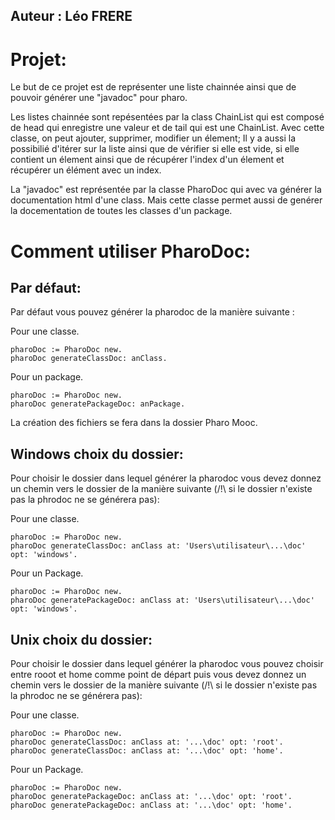 ## Auteur : Léo FRERE

# Projet:

Le but de ce projet est de représenter une liste chainnée ainsi que de pouvoir générer une "javadoc" pour pharo.

Les listes chainnée sont repésentées par la class ChainList qui est composé de head qui enregistre une valeur et de tail qui est une ChainList. Avec cette classe, on peut ajouter, supprimer, modifier un élement; Il y a aussi la possibilié d'itérer sur la liste ainsi que de vérifier si elle est vide, si elle contient un élement ainsi que de récupérer l'index d'un élement et récupérer un élément avec un index.

La "javadoc" est représentée par la classe PharoDoc qui avec va générer la documentation html d'une class. Mais cette classe permet aussi de genérer la docementation de toutes les classes d'un package.

# Comment utiliser PharoDoc:

## Par défaut:
Par défaut vous pouvez générer la pharodoc de la manière suivante :

Pour une classe.
```Pharo
pharoDoc := PharoDoc new.
pharoDoc generateClassDoc: anClass.
```

Pour un package.
```Pharo
pharoDoc := PharoDoc new.
pharoDoc generatePackageDoc: anPackage.
```

La création des fichiers se fera dans la dossier Pharo Mooc.

## Windows choix du dossier:
Pour choisir le dossier dans lequel générer la pharodoc vous devez donnez un chemin vers le dossier de la manière suivante (/!\ si le dossier n'existe pas la phrodoc ne se générera pas):

Pour une classe.
```Pharo
pharoDoc := PharoDoc new.
pharoDoc generateClassDoc: anClass at: 'Users\utilisateur\...\doc' opt: 'windows'.
```

Pour un Package.
```Pharo
pharoDoc := PharoDoc new.
pharoDoc generatePackageDoc: anClass at: 'Users\utilisateur\...\doc' opt: 'windows'.
```

## Unix choix du dossier:
Pour choisir le dossier dans lequel générer la pharodoc vous pouvez choisir entre rooot et home  comme point de départ puis vous devez donnez un chemin vers le dossier de la manière suivante (/!\ si le dossier n'existe pas la phrodoc ne se générera pas):

Pour une classe.
```Pharo
pharoDoc := PharoDoc new.
pharoDoc generateClassDoc: anClass at: '...\doc' opt: 'root'.
pharoDoc generateClassDoc: anClass at: '...\doc' opt: 'home'.
```

Pour un Package.
```Pharo
pharoDoc := PharoDoc new.
pharoDoc generatePackageDoc: anClass at: '...\doc' opt: 'root'.
pharoDoc generatePackageDoc: anClass at: '...\doc' opt: 'home'.
```


